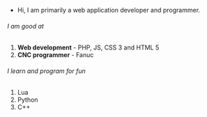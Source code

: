 - Hi, I am primarily a web application developer and programmer.
###### I am good at
1. **Web development** - PHP, JS, CSS 3 and HTML 5
2. **CNC programmer** - Fanuc

###### I learn and program for fun
1. Lua
2. Python
3. C++
